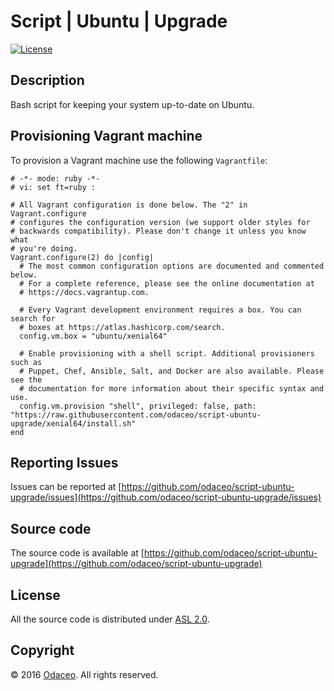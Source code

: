 # Script | Ubuntu | Upgrade

[![License](https://img.shields.io/github/license/odaceo/script-ubuntu-upgrade.svg)](LICENSE)

## Description

Bash script for keeping your system up-to-date on Ubuntu.

## Provisioning Vagrant machine

To provision a Vagrant machine use the following ``Vagrantfile``:

``` shell
# -*- mode: ruby -*-
# vi: set ft=ruby :

# All Vagrant configuration is done below. The "2" in Vagrant.configure
# configures the configuration version (we support older styles for
# backwards compatibility). Please don't change it unless you know what
# you're doing.
Vagrant.configure(2) do |config|
  # The most common configuration options are documented and commented below.
  # For a complete reference, please see the online documentation at
  # https://docs.vagrantup.com.

  # Every Vagrant development environment requires a box. You can search for
  # boxes at https://atlas.hashicorp.com/search.
  config.vm.box = "ubuntu/xenial64"
  
  # Enable provisioning with a shell script. Additional provisioners such as
  # Puppet, Chef, Ansible, Salt, and Docker are also available. Please see the
  # documentation for more information about their specific syntax and use.
  config.vm.provision "shell", privileged: false, path: "https://raw.githubusercontent.com/odaceo/script-ubuntu-upgrade/xenial64/install.sh"
end
```

## Reporting Issues

Issues can be reported at [https://github.com/odaceo/script-ubuntu-upgrade/issues](https://github.com/odaceo/script-ubuntu-upgrade/issues)

## Source code

The source code is available at [https://github.com/odaceo/script-ubuntu-upgrade](https://github.com/odaceo/script-ubuntu-upgrade)

## License

All the source code is distributed under [ASL 2.0](LICENSE).

## Copyright

© 2016 [Odaceo](http://odaceo.ch). All rights reserved.